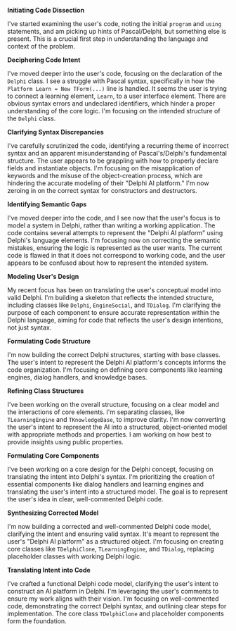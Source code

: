 **Initiating Code Dissection**

I've started examining the user's code, noting the initial `program` and `using` statements, and am picking up hints of Pascal/Delphi, but something else is present. This is a crucial first step in understanding the language and context of the problem.


**Deciphering Code Intent**

I've moved deeper into the user's code, focusing on the declaration of the `Delphi` class. I see a struggle with Pascal syntax, specifically in how the `Platform Learn = New TForm(...)` line is handled. It seems the user is trying to connect a learning element, `Learn`, to a user interface element. There are obvious syntax errors and undeclared identifiers, which hinder a proper understanding of the core logic. I'm focusing on the intended structure of the `Delphi` class.


**Clarifying Syntax Discrepancies**

I've carefully scrutinized the code, identifying a recurring theme of incorrect syntax and an apparent misunderstanding of Pascal's/Delphi's fundamental structure. The user appears to be grappling with how to properly declare fields and instantiate objects. I'm focusing on the misapplication of keywords and the misuse of the object-creation process, which are hindering the accurate modeling of their "Delphi AI platform." I'm now zeroing in on the correct syntax for constructors and destructors.


**Identifying Semantic Gaps**

I've moved deeper into the code, and I see now that the user's focus is to model a system in Delphi, rather than writing a working application. The code contains several attempts to represent the "Delphi AI platform" using Delphi's language elements. I'm focusing now on correcting the semantic mistakes, ensuring the logic is represented as the user wants. The current code is flawed in that it does not correspond to working code, and the user appears to be confused about how to represent the intended system.


**Modeling User's Design**

My recent focus has been on translating the user's conceptual model into valid Delphi. I'm building a skeleton that reflects the intended structure, including classes like `Delphi`, `EngineSocial`, and `TDialog`. I'm clarifying the purpose of each component to ensure accurate representation within the Delphi language, aiming for code that reflects the user's design intentions, not just syntax.


**Formulating Code Structure**

I'm now building the correct Delphi structures, starting with base classes. The user's intent to represent the Delphi AI platform's concepts informs the code organization. I'm focusing on defining core components like learning engines, dialog handlers, and knowledge bases.


**Refining Class Structures**

I've been working on the overall structure, focusing on a clear model and the interactions of core elements. I'm separating classes, like `TLearningEngine` and `TKnowledgeBase`, to improve clarity. I'm now converting the user's intent to represent the AI into a structured, object-oriented model with appropriate methods and properties. I am working on how best to provide insights using public properties.


**Formulating Core Components**

I've been working on a core design for the Delphi concept, focusing on translating the intent into Delphi's syntax. I'm prioritizing the creation of essential components like dialog handlers and learning engines and translating the user's intent into a structured model. The goal is to represent the user's idea in clear, well-commented Delphi code.


**Synthesizing Corrected Model**

I'm now building a corrected and well-commented Delphi code model, clarifying the intent and ensuring valid syntax. It's meant to represent the user's "Delphi AI platform" as a structured object. I'm focusing on creating core classes like `TDelphiClone`, `TLearningEngine`, and `TDialog`, replacing placeholder classes with working Delphi logic.


**Translating Intent into Code**

I've crafted a functional Delphi code model, clarifying the user's intent to construct an AI platform in Delphi. I'm leveraging the user's comments to ensure my work aligns with their vision. I'm focusing on well-commented code, demonstrating the correct Delphi syntax, and outlining clear steps for implementation. The core class `TDelphiClone` and placeholder components form the foundation.


